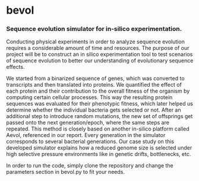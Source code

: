 # bevol

### Sequence evolution simulator for in-silico experimentation.

Conducting physical experiments in order to analyze sequence evolution requires a considerable amount of time and resources. The purpose of our project will be to construct an in silico experimentation tool to test scenarios of sequence evolution to better our understanding of evolutionary sequence effects.

We started from a binarized sequence of genes, which was converted to transcripts and then translated into proteins. We quantified the effect of each protein and their contribution to the overall fitness of the organism by computing certain cellular processes. This way the resulting protein sequences was evaluated for their phenotypic fitness, which later helped us determine whether the individual bacteria gets selected or not. After an additional step to introduce random mutations, the new set of offsprings get passed onto the next generation/epoch, where the same steps are repeated. This method is closely based on another in-silico platform called Aevol, referenced in our report. Every generation in the simulator corresponds to several bacterial generations. Our case study on this developed simulator explains how a reduced genome size is selected under high selective pressure environments like in genetic drifts, bottlenecks, etc.

In order to run the code, simply clone the repository and change the parameters section in bevol.py to fit your needs.
